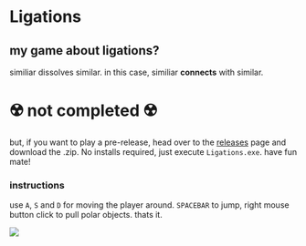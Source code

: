 # Ligations
## my game about ligations?
similiar dissolves similar. in this case, similiar **connects** with similar.
# ☢️ not completed ☢️
but, if you want to play a pre-release, head over to the [releases](https://github.com/soundbysousa/Ligations/releases) page and download the .zip. No installs required, just execute `Ligations.exe`.
have fun mate!

### instructions
use `A`, `S` and `D` for moving the player around. `SPACEBAR` to jump, right 
mouse button click to pull polar objects.
thats it.


![](https://media.discordapp.net/attachments/915032522272952341/915058547534987265/Screenshot_20211129-225150-052.png)

